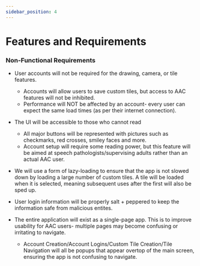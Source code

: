 ```yaml
---
sidebar_position: 4
---
```


# Features and Requirements


### Non-Functional Requirements

- User accounts will not be required for the drawing, camera, or tile features.
  - Accounts will allow users to save custom tiles, but access to AAC features will not be inhibited.
  - Performance will NOT be affected by an account- every user can expect the same load times (as per their internet connection).

- The UI will be accessible to those who cannot read
  - All major buttons will be represented with pictures such as checkmarks, red crosses, smiley faces and more.
  - Account setup will require some reading power, but this feature will be aimed at speech pathologists/supervising adults rather than an actual AAC user. 

- We will use a form of lazy-loading to ensure that the app is not slowed down by loading a large number of custom tiles. A tile will be loaded when it is selected, meaning subsequent uses after the first will also be sped up.

- User login information will be properly salt + peppered to keep the information safe from malicious entites.

- The entire application will exist as a single-page app. This is to improve usability for AAC users- multiple pages may become confusing or irritating to navigate.
  - Account Creation/Account Logins/Custom Tile Creation/Tile Navigation will all be popups that appear overtop of the main screen, ensuring the app is not confusing to navigate.
